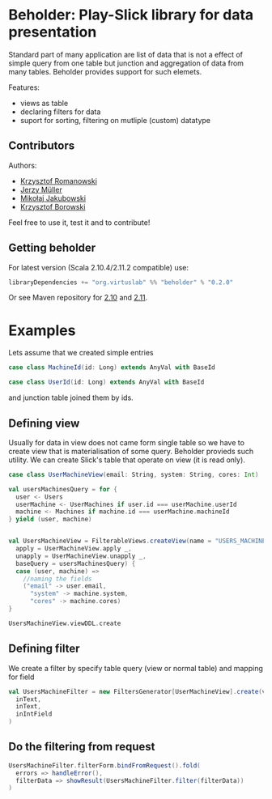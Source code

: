 Beholder: Play-Slick library for data presentation
=========================

Standard part of many application are list of data that is not a effect of simple query from one table but junction and aggregation of data from many tables. Beholder provides support for such elemets.

Features:
* views as table
* declaring filters for data
* suport for sorting, filtering on mutliple (custom) datatype


Contributors
------------
Authors:
* [Krzysztof Romanowski](https://github.com/romanowski)
* [Jerzy Müller](https://github.com/Kwestor)
* [Mikołaj Jakubowski](https://github.com/mkljakubowski)
* [Krzysztof Borowski](https://github.com/liosedhel)

Feel free to use it, test it and to contribute!

Getting beholder
----------------

For latest version (Scala 2.10.4/2.11.2 compatible) use:

```scala
libraryDependencies += "org.virtuslab" %% "beholder" % "0.2.0"
```

Or see Maven repository for [2.10](http://maven-repository.com/artifact/org.virtuslab/beholder_2.10) and [2.11](http://maven-repository.com/artifact/org.virtuslab/beholder_2.11).

Examples
========

Lets assume that we created simple entries

```scala
case class MachineId(id: Long) extends AnyVal with BaseId
```
```scala
case class UserId(id: Long) extends AnyVal with BaseId
```

and junction table joined them by ids.

Defining view
-------------

Usually for data in view does not came form single table so we have to create view that is materialisation of some query. Beholder provieds such utility. We can create Slick's table that operate on view (it is read only).

```scala
case class UserMachineView(email: String, system: String, cores: Int)

val usersMachinesQuery = for {
  user <- Users
  userMachine <- UserMachines if user.id === userMachine.userId
  machine <- Machines if machine.id === userMachine.machineId
} yield (user, machine)


val UsersMachineView = FilterableViews.createView(name = "USERS_MACHINE_VIEW",
  apply = UserMachineView.apply _,
  unapply = UserMachineView.unapply _,
  baseQuery = usersMachinesQuery) {
  case (user, machine) =>
    //naming the fields
    ("email" -> user.email,
      "system" -> machine.system,
      "cores" -> machine.cores)
}

UsersMachineView.viewDDL.create
```

Defining filter
---------------
We create a filter by specify table query (view or normal table) and mapping for field


```scala
val UsersMachineFilter = new FiltersGenerator[UserMachineView].create(view,
  inText,
  inText,
  inIntField
)
```

Do the filtering from request
-----------------------------

```scala
UsersMachineFilter.filterForm.bindFromRequest().fold(
  errors => handleError(),
  filterData => showResult(UsersMachineFilter.filter(filterData))
)
```
